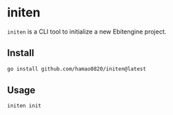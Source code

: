 # initen

`initen` is a CLI tool to initialize a new Ebitengine project.

## Install

```bash
go install github.com/hamao0820/initen@latest
```

## Usage

```bash
initen init
```
